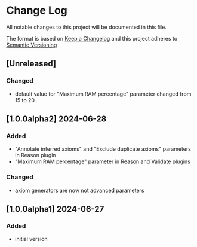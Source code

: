 # Change Log

All notable changes to this project will be documented in this file.

The format is based on [Keep a Changelog](http://keepachangelog.com/) and this project adheres to [Semantic Versioning](https://semver.org/)

## [Unreleased]

### Changed

- default value for "Maximum RAM percentage" parameter changed from 15 to 20

## [1.0.0alpha2] 2024-06-28

### Added

- "Annotate inferred axioms" and "Exclude duplicate axioms" parameters in Reason plugin
- "Maximum RAM percentage" parameter in Reason and Validate plugins

### Changed

- axiom generators are now not advanced parameters

## [1.0.0alpha1] 2024-06-27

### Added

- initial version

